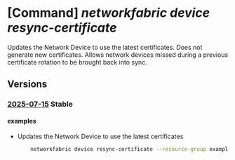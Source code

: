 # [Command] _networkfabric device resync-certificate_

Updates the Network Device to use the latest certificates. Does not generate new certificates. Allows network devices missed during a previous certificate rotation to be brought back into sync.

## Versions

### [2025-07-15](/Resources/mgmt-plane/L3N1YnNjcmlwdGlvbnMve30vcmVzb3VyY2Vncm91cHMve30vcHJvdmlkZXJzL21pY3Jvc29mdC5tYW5hZ2VkbmV0d29ya2ZhYnJpYy9uZXR3b3JrZGV2aWNlcy97fS9yZXN5bmNjZXJ0aWZpY2F0ZXM=/2025-07-15.xml) **Stable**

<!-- mgmt-plane /subscriptions/{}/resourcegroups/{}/providers/microsoft.managednetworkfabric/networkdevices/{}/resynccertificates 2025-07-15 -->

#### examples

- Updates the Network Device to use the latest certificates
    ```bash
        networkfabric device resync-certificate --resource-group example-rg --resource-name example-device
    ```
